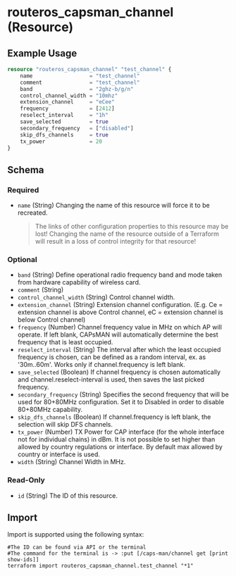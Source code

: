 # routeros_capsman_channel (Resource)


## Example Usage
```terraform
resource "routeros_capsman_channel" "test_channel" {
	name                  = "test_channel"
	comment               = "test_channel"
	band                  = "2ghz-b/g/n"
	control_channel_width = "10mhz"
	extension_channel     = "eCee"
	frequency             = [2412]
	reselect_interval     = "1h"
	save_selected         = true
	secondary_frequency   = ["disabled"]
	skip_dfs_channels     = true
	tx_power              = 20
}
```

<!-- schema generated by tfplugindocs -->
## Schema

### Required

- `name` (String) Changing the name of this resource will force it to be recreated.
	> The links of other configuration properties to this resource may be lost!
	> Changing the name of the resource outside of a Terraform will result in a loss of control integrity for that resource!

### Optional

- `band` (String) Define operational radio frequency band and mode taken from hardware capability of wireless card.
- `comment` (String)
- `control_channel_width` (String) Control channel width.
- `extension_channel` (String) Extension channel configuration. (E.g. Ce = extension channel is above Control channel, eC = extension channel is below Control channel)
- `frequency` (Number) Channel frequency value in MHz on which AP will operate. If left blank, CAPsMAN will automatically determine the best frequency that is least occupied.
- `reselect_interval` (String) The interval after which the least occupied frequency is chosen, can be defined as a random interval, ex. as '30m..60m'. Works only if channel.frequency is left blank.
- `save_selected` (Boolean) If channel frequency is chosen automatically and channel.reselect-interval is used, then saves the last picked frequency.
- `secondary_frequency` (String) Specifies the second frequency that will be used for 80+80MHz configuration. Set it to Disabled in order to disable 80+80MHz capability.
- `skip_dfs_channels` (Boolean) If channel.frequency is left blank, the selection will skip DFS channels.
- `tx_power` (Number) TX  Power for CAP interface (for the whole interface not for individual  chains) in dBm. It is not possible to set higher than allowed by country  regulations or interface. By default max allowed by country or  interface is used.
- `width` (String) Channel Width in MHz.

### Read-Only

- `id` (String) The ID of this resource.

## Import
Import is supported using the following syntax:
```shell
#The ID can be found via API or the terminal
#The command for the terminal is -> :put [/caps-man/channel get [print show-ids]]
terraform import routeros_capsman_channel.test_channel "*1"
```

